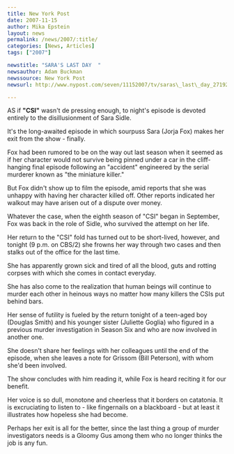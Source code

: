 ```yaml
---
title: New York Post 
date: 2007-11-15
author: Mika Epstein
layout: news
permalink: /news/2007/:title/
categories: [News, Articles]
tags: ["2007"]

newstitle: "SARA'S LAST DAY  "
newsauthor: Adam Buckman  
newssource: New York Post  
newsurl: http://www.nypost.com/seven/11152007/tv/saras\_last\_day_271927.htm 

---
```

AS if **"CSI"** wasn't de pressing enough, to night's episode is devoted entirely to the disillusionment of Sara Sidle.

It's the long-awaited episode in which sourpuss Sara (Jorja Fox) makes her exit from the show - finally.

Fox had been rumored to be on the way out last season when it seemed as if her character would not survive being pinned under a car in the cliff- hanging final episode following an "accident" engineered by the serial murderer known as "the miniature killer."

But Fox didn't show up to film the episode, amid reports that she was unhappy with having her character killed off. Other reports indicated her walkout may have arisen out of a dispute over money.

Whatever the case, when the eighth season of "CSI" began in September, Fox was back in the role of Sidle, who survived the attempt on her life.

Her return to the "CSI" fold has turned out to be short-lived, however, and tonight (9 p.m. on CBS/2) she frowns her way through two cases and then stalks out of the office for the last time.

She has apparently grown sick and tired of all the blood, guts and rotting corpses with which she comes in contact everyday.

She has also come to the realization that human beings will continue to murder each other in heinous ways no matter how many killers the CSIs put behind bars.

Her sense of futility is fueled by the return tonight of a teen-aged boy (Douglas Smith) and his younger sister (Juliette Goglia) who figured in a previous murder investigation in Season Six and who are now involved in another one.

She doesn't share her feelings with her colleagues until the end of the episode, when she leaves a note for Grissom (Bill Peterson), with whom she'd been involved.

The show concludes with him reading it, while Fox is heard reciting it for our benefit.

Her voice is so dull, monotone and cheerless that it borders on catatonia. It is excruciating to listen to - like fingernails on a blackboard - but at least it illustrates how hopeless she had become.

Perhaps her exit is all for the better, since the last thing a group of murder investigators needs is a Gloomy Gus among them who no longer thinks the job is any fun.  
